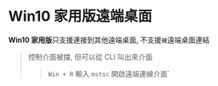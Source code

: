 # Win10 家用版遠端桌面

**Win10 家用版**只支援連接到其他遠端桌面, 不支援`被`遠端桌面連結
> 控制介面被擋, 但可以從 CLI 叫出來介面
>> `Win + R` 輸入 `mstsc` 開啟遠端連線介面`


